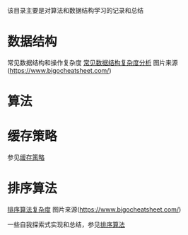 该目录主要是对算法和数据结构学习的记录和总结

# 数据结构
常见数据结构和操作复杂度
[常见数据结构复杂度分析](./others/DataStructComplexity.png)
图片来源(https://www.bigocheatsheet.com/)

# 算法

# 缓存策略
参见[缓存策略](./CacheReplacePolicies/README.md)

# 排序算法
[排序算法复杂度](./others/ArraySortComplexity.png)
图片来源(https://www.bigocheatsheet.com/)

一些自我探索式实现和总结，参见[排序算法](./Sort/README.md)
